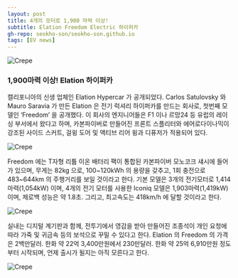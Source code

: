 ```yaml
---
layout: post
title: 4개의 모터로 1,900 마력 이상!
subtitle: Elation Freedom Electric 하이퍼카
gh-repo: seokho-son/seokho-son.github.io
tags: [EV news]
---
```

![Crepe](https://d3jn14jkdoqvmm.cloudfront.net/wp/wp-content/uploads/2020/11/23195320/evpost_4%EA%B0%9C%EC%9D%98-%EB%AA%A8%ED%84%B0%EB%A1%9C-1900-%EB%A7%88%EB%A0%A5-%EC%9D%B4%EC%83%81-Elation-Freedom-Electric-%ED%95%98%EC%9D%B4%ED%8D%BC%EC%B9%B4-evpost-03.jpg)

### 1,900마력 이상! Elation 하이퍼카
캘리포니아의 신생 업체인 Elation Hypercar 가 공개되었다. Carlos Satulovsky 와 Mauro Saravia 가 만든 Elation 은 전기 럭셔리 하이퍼카를 만드는 회사로, 첫번째 모델인 ‘Freedom’ 을 공개했다. 이 회사의 엔지니어들은 F1 이나 르망24 등 유럽의 레이싱 부서에서 왔다고 하며, 카본파이버로 만들어진 프론트 스플리터와 에어로다이나믹이 강조된 사이드 스커트, 걸윙 도어 및 액티브 리어 윙과 디퓨저가 적용되어 있다.

![Crepe](https://d3jn14jkdoqvmm.cloudfront.net/wp/wp-content/uploads/2020/11/23195313/evpost_4%EA%B0%9C%EC%9D%98-%EB%AA%A8%ED%84%B0%EB%A1%9C-1900-%EB%A7%88%EB%A0%A5-%EC%9D%B4%EC%83%81-Elation-Freedom-Electric-%ED%95%98%EC%9D%B4%ED%8D%BC%EC%B9%B4-evpost-01.jpg)

Freedom 에는 T자형 리튬 이온 배터리 팩이 통합된 카본파이버 모노코크 섀시에 들어가 있으며, 무게는 82kg 으로, 100~120kWh 의 용량을 갖추고, 1회 충전으로 483~644km 의 주행거리를 보일 것이라고 한다. 기본 모델은 3개의 전기모터로 1,414마력(1,054kW) 이며, 4개의 전기 모터를 사용한 Iconiq 모델은 1,903마력(1,419kW) 이며, 제로백 성능은 약 1.8초. 그리고, 최고속도는 418km/h 에 달할 것이라고 한다.

![Crepe](https://d3jn14jkdoqvmm.cloudfront.net/wp/wp-content/uploads/2020/11/23195326/evpost_4%EA%B0%9C%EC%9D%98-%EB%AA%A8%ED%84%B0%EB%A1%9C-1900-%EB%A7%88%EB%A0%A5-%EC%9D%B4%EC%83%81-Elation-Freedom-Electric-%ED%95%98%EC%9D%B4%ED%8D%BC%EC%B9%B4-evpost-05.jpg)

실내는 디지털 계기판과 함께, 전투기에서 영감을 받아 만들어진 조종석이 개인 요청에 따라 가죽 및 귀금속 등의 보석으로 꾸밀 수 있다고 한다. Elation 의 Freedom 의 가격은 2백만달러. 한화 약 22억 3,400만원에서 230만달러. 한화 약 25억 6,910만원 정도부터 시작되며, 언제 출시가 될지는 아직 모른다고 한다.

![Crepe](https://d3jn14jkdoqvmm.cloudfront.net/wp/wp-content/uploads/2020/11/23195322/evpost_4%EA%B0%9C%EC%9D%98-%EB%AA%A8%ED%84%B0%EB%A1%9C-1900-%EB%A7%88%EB%A0%A5-%EC%9D%B4%EC%83%81-Elation-Freedom-Electric-%ED%95%98%EC%9D%B4%ED%8D%BC%EC%B9%B4-evpost-04.jpg)
